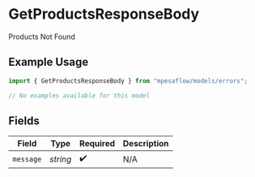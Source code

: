 # GetProductsResponseBody

Products Not Found

## Example Usage

```typescript
import { GetProductsResponseBody } from "mpesaflow/models/errors";

// No examples available for this model
```

## Fields

| Field              | Type               | Required           | Description        |
| ------------------ | ------------------ | ------------------ | ------------------ |
| `message`          | *string*           | :heavy_check_mark: | N/A                |